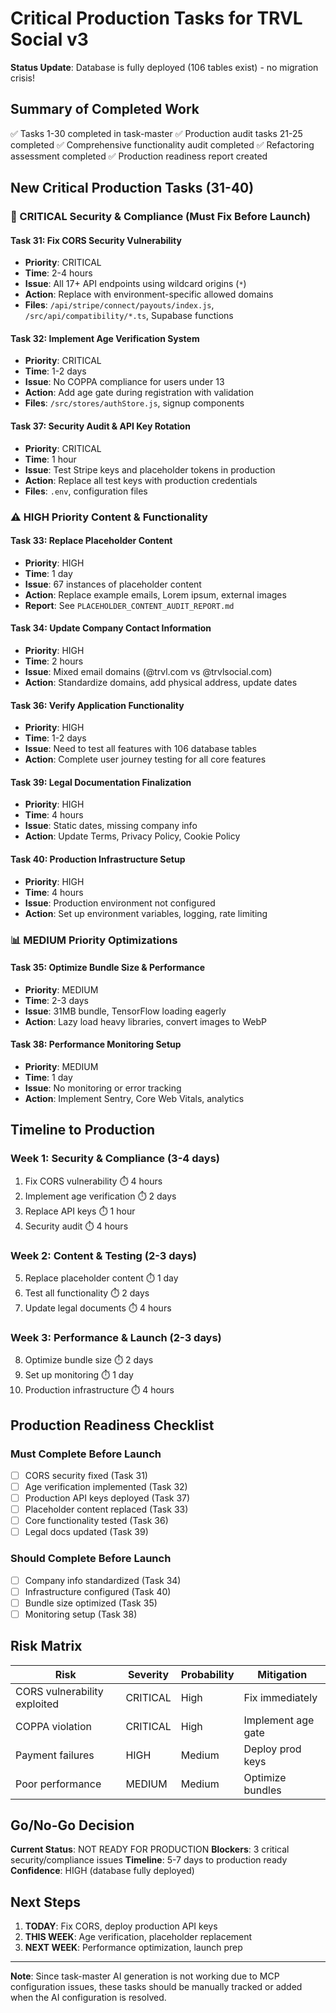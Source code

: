 # Critical Production Tasks for TRVL Social v3

**Status Update**: Database is fully deployed (106 tables exist) - no migration crisis!

## Summary of Completed Work
✅ Tasks 1-30 completed in task-master
✅ Production audit tasks 21-25 completed
✅ Comprehensive functionality audit completed
✅ Refactoring assessment completed
✅ Production readiness report created

## New Critical Production Tasks (31-40)

### 🚨 CRITICAL Security & Compliance (Must Fix Before Launch)

#### Task 31: Fix CORS Security Vulnerability
- **Priority**: CRITICAL
- **Time**: 2-4 hours
- **Issue**: All 17+ API endpoints using wildcard origins (`*`)
- **Action**: Replace with environment-specific allowed domains
- **Files**: `/api/stripe/connect/payouts/index.js`, `/src/api/compatibility/*.ts`, Supabase functions

#### Task 32: Implement Age Verification System
- **Priority**: CRITICAL
- **Time**: 1-2 days
- **Issue**: No COPPA compliance for users under 13
- **Action**: Add age gate during registration with validation
- **Files**: `/src/stores/authStore.js`, signup components

#### Task 37: Security Audit & API Key Rotation
- **Priority**: CRITICAL
- **Time**: 1 hour
- **Issue**: Test Stripe keys and placeholder tokens in production
- **Action**: Replace all test keys with production credentials
- **Files**: `.env`, configuration files

### ⚠️ HIGH Priority Content & Functionality

#### Task 33: Replace Placeholder Content
- **Priority**: HIGH
- **Time**: 1 day
- **Issue**: 67 instances of placeholder content
- **Action**: Replace example emails, Lorem ipsum, external images
- **Report**: See `PLACEHOLDER_CONTENT_AUDIT_REPORT.md`

#### Task 34: Update Company Contact Information
- **Priority**: HIGH
- **Time**: 2 hours
- **Issue**: Mixed email domains (@trvl.com vs @trvlsocial.com)
- **Action**: Standardize domains, add physical address, update dates

#### Task 36: Verify Application Functionality
- **Priority**: HIGH
- **Time**: 1-2 days
- **Issue**: Need to test all features with 106 database tables
- **Action**: Complete user journey testing for all core features

#### Task 39: Legal Documentation Finalization
- **Priority**: HIGH
- **Time**: 4 hours
- **Issue**: Static dates, missing company info
- **Action**: Update Terms, Privacy Policy, Cookie Policy

#### Task 40: Production Infrastructure Setup
- **Priority**: HIGH
- **Time**: 4 hours
- **Issue**: Production environment not configured
- **Action**: Set up environment variables, logging, rate limiting

### 📊 MEDIUM Priority Optimizations

#### Task 35: Optimize Bundle Size & Performance
- **Priority**: MEDIUM
- **Time**: 2-3 days
- **Issue**: 31MB bundle, TensorFlow loading eagerly
- **Action**: Lazy load heavy libraries, convert images to WebP

#### Task 38: Performance Monitoring Setup
- **Priority**: MEDIUM
- **Time**: 1 day
- **Issue**: No monitoring or error tracking
- **Action**: Implement Sentry, Core Web Vitals, analytics

## Timeline to Production

### Week 1: Security & Compliance (3-4 days)
1. Fix CORS vulnerability ⏱️ 4 hours
2. Implement age verification ⏱️ 2 days
3. Replace API keys ⏱️ 1 hour
4. Security audit ⏱️ 4 hours

### Week 2: Content & Testing (2-3 days)
5. Replace placeholder content ⏱️ 1 day
6. Test all functionality ⏱️ 2 days
7. Update legal documents ⏱️ 4 hours

### Week 3: Performance & Launch (2-3 days)
8. Optimize bundle size ⏱️ 2 days
9. Set up monitoring ⏱️ 1 day
10. Production infrastructure ⏱️ 4 hours

## Production Readiness Checklist

### Must Complete Before Launch
- [ ] CORS security fixed (Task 31)
- [ ] Age verification implemented (Task 32)
- [ ] Production API keys deployed (Task 37)
- [ ] Placeholder content replaced (Task 33)
- [ ] Core functionality tested (Task 36)
- [ ] Legal docs updated (Task 39)

### Should Complete Before Launch
- [ ] Company info standardized (Task 34)
- [ ] Infrastructure configured (Task 40)
- [ ] Bundle size optimized (Task 35)
- [ ] Monitoring setup (Task 38)

## Risk Matrix

| Risk | Severity | Probability | Mitigation |
|------|----------|------------|------------|
| CORS vulnerability exploited | CRITICAL | High | Fix immediately |
| COPPA violation | CRITICAL | High | Implement age gate |
| Payment failures | HIGH | Medium | Deploy prod keys |
| Poor performance | MEDIUM | Medium | Optimize bundles |

## Go/No-Go Decision

**Current Status**: NOT READY FOR PRODUCTION
**Blockers**: 3 critical security/compliance issues
**Timeline**: 5-7 days to production ready
**Confidence**: HIGH (database fully deployed)

## Next Steps

1. **TODAY**: Fix CORS, deploy production API keys
2. **THIS WEEK**: Age verification, placeholder replacement
3. **NEXT WEEK**: Performance optimization, launch prep

---

**Note**: Since task-master AI generation is not working due to MCP configuration issues, these tasks should be manually tracked or added when the AI configuration is resolved.